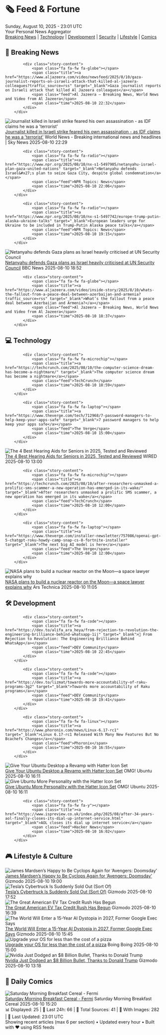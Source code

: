 <!-- Processing 54 RSS feeds at 2025-08-10 23:01:39 UTC -->
<!-- Processing: XKCD -->
<!-- Processing: Saturday Morning Breakfast Cereal -->
<!-- Processing: Dilbert -->
<!-- Processing: Cyanide & Happiness -->
<!-- Processing: Al Jazeera Breaking News -->
<!-- Processing: NPR News -->
<!-- Processing: CBC News -->
<!-- Error processing https://rss.cbc.ca/lineup/topstories.xml: The read operation timed out -->
<!-- Processing: Reuters Top News -->
<!-- Processing: NBC News Breaking -->
<!-- Processing: Guardian World News -->
<!-- Processing: Sky News World -->
<!-- Processing: Ars Technica -->
<!-- Processing: Lobsters Python -->
<!-- Processing: Dev.to -->
<!-- Processing: StackOverflow Blog -->
<!-- Processing: It's FOSS -->
<!-- Processing: OMG! Ubuntu -->
<!-- Processing: DistroWatch -->
<!-- Processing: Ubuntu Blog -->
<!-- Processing: GitHub Blog -->
<!-- Processing: DZone -->
<!-- Processing: Martin Fowler -->
<!-- Processing: The Pragmatic Engineer -->
<!-- Processing: Krebs on Security -->
<!-- Generated 4 new posts out of 24 feeds processed -->
<div class="newspaper-header">
    <h1 class="newspaper-title">🗞️ Feed & Fortune</h1>
    <div class="newspaper-date">Sunday, August 10, 2025 - 23:01 UTC</div>
    <div class="newspaper-subtitle">Your Personal News Aggregator</div>
</div>

<div class="newspaper-nav">
    <a href="#breaking">Breaking News</a> |
    <a href="#tech">Technology</a> |
    <a href="#dev">Development</a> |
    <a href="#security">Security</a> |
    <a href="#lifestyle">Lifestyle</a> |
    <a href="#webcomics">Comics</a>
</div>

<div class="news-section breaking-news" id="breaking">
<h2 class="section-header">🚨 Breaking News</h2>
<div class="stories-container">
<div class="story">
            
            <div class="story-content">
                <span class="fa fa-fw fa-globe"></span>
                <span class="title"><a href="https://www.aljazeera.com/video/newsfeed/2025/8/10/gaza-journalist-reports-on-israeli-attack-that-killed-al-jazeera-colleagues?traffic_source=rss" target="_blank">Gaza journalist reports on Israeli attack that killed Al Jazeera colleagues</a></span>
                <span class="feed">Al Jazeera – Breaking News, World News and Video from Al Jazeera</span>
                <span class="time">2025-08-10 22:32</span>
            </div>
        </div>
<div class="story">
            <img src="https://e3.365dm.com/25/08/1920x1080/skynews-sharif-gaza_6987707.jpg?20250810221948" alt="Journalist killed in Israeli strike feared his own assassination - as IDF claims he was a &#x27;terrorist&#x27;" class="story-image" loading="lazy" onerror="this.style.display='none'">
            <div class="story-content">
                <span class="fa fa-fw fa-satellite"></span>
                <span class="title"><a href="https://news.sky.com/story/journalist-killed-in-israeli-strike-feared-his-own-assassination-as-idf-claims-he-was-a-terrorist-13409945" target="_blank">Journalist killed in Israeli strike feared his own assassination - as IDF claims he was a &#x27;terrorist&#x27;</a></span>
                <span class="feed">World News - Breaking international news and headlines | Sky News</span>
                <span class="time">2025-08-10 22:29</span>
            </div>
        </div>
<div class="story">
            
            <div class="story-content">
                <span class="fa fa-fw fa-radio"></span>
                <span class="title"><a href="https://www.npr.org/2025/08/10/nx-s1-5497905/netanyahu-israel-plan-gaza-united-nations" target="_blank">Netanyahu defends Israel&#x27;s plan to seize Gaza City, despite global condemnation</a></span>
                <span class="feed">NPR Topics: News</span>
                <span class="time">2025-08-10 22:06</span>
            </div>
        </div>
<div class="story">
            
            <div class="story-content">
                <span class="fa fa-fw fa-radio"></span>
                <span class="title"><a href="https://www.npr.org/2025/08/10/nx-s1-5497742/europe-trump-putin-alaska-ukraine-talks" target="_blank">European leaders urge for Ukraine to be included in Trump-Putin Alaska peace talks</a></span>
                <span class="feed">NPR Topics: News</span>
                <span class="time">2025-08-10 19:15</span>
            </div>
        </div>
<div class="story">
            <img src="https://ichef.bbci.co.uk/ace/standard/240/cpsprodpb/29e6/live/113a9b60-75fb-11f0-a447-5383befe7bd7.jpg" alt="Netanyahu defends Gaza plans as Israel heavily criticised at UN Security Council" class="story-image" loading="lazy" onerror="this.style.display='none'">
            <div class="story-content">
                <span class="fa fa-fw fa-earth-americas"></span>
                <span class="title"><a href="https://www.bbc.com/news/articles/c5yll33v9gwo?at_medium=RSS&at_campaign=rss" target="_blank">Netanyahu defends Gaza plans as Israel heavily criticised at UN Security Council</a></span>
                <span class="feed">BBC News</span>
                <span class="time">2025-08-10 18:52</span>
            </div>
        </div>
<div class="story">
            
            <div class="story-content">
                <span class="fa fa-fw fa-globe"></span>
                <span class="title"><a href="https://www.aljazeera.com/video/inside-story/2025/8/10/whats-the-fallout-from-a-peace-deal-between-azerbaijan-and-armenia?traffic_source=rss" target="_blank">What’s the fallout from a peace deal between Azerbaijan and Armenia?</a></span>
                <span class="feed">Al Jazeera – Breaking News, World News and Video from Al Jazeera</span>
                <span class="time">2025-08-10 18:37</span>
            </div>
        </div>
</div>
</div>
<div class="news-section tech-news" id="tech">
<h2 class="section-header">💻 Technology</h2>
<div class="stories-container">
<div class="story">
            
            <div class="story-content">
                <span class="fa fa-fw fa-microchip"></span>
                <span class="title"><a href="https://techcrunch.com/2025/08/10/the-computer-science-dream-has-become-a-nightmare/" target="_blank">The computer science dream has become a nightmare</a></span>
                <span class="feed">TechCrunch</span>
                <span class="time">2025-08-10 18:59</span>
            </div>
        </div>
<div class="story">
            
            <div class="story-content">
                <span class="fa fa-fw fa-laptop"></span>
                <span class="title"><a href="https://www.theverge.com/tech/712968/7-password-managers-to-help-keep-your-apps-safe" target="_blank">7 password managers to help keep your apps safe</a></span>
                <span class="feed">The Verge</span>
                <span class="time">2025-08-10 15:00</span>
            </div>
        </div>
<div class="story">
            <img src="https://media.wired.com/photos/6897f641b74b028bc80928c8/master/pass/The%20Best%20Hearing%20Aids%20for%20Seniors.png" alt="The 4 Best Hearing Aids for Seniors in 2025, Tested and Reviewed" class="story-image" loading="lazy" onerror="this.style.display='none'">
            <div class="story-content">
                <span class="fa fa-fw fa-bolt"></span>
                <span class="title"><a href="https://www.wired.com/gallery/best-hearing-aids-for-seniors/" target="_blank">The 4 Best Hearing Aids for Seniors in 2025, Tested and Reviewed</a></span>
                <span class="feed">WIRED</span>
                <span class="time">2025-08-10 13:00</span>
            </div>
        </div>
<div class="story">
            
            <div class="story-content">
                <span class="fa fa-fw fa-microchip"></span>
                <span class="title"><a href="https://techcrunch.com/2025/08/10/after-researchers-unmasked-a-prolific-sms-scammer-a-new-operation-has-emerged-in-its-wake/" target="_blank">After researchers unmasked a prolific SMS scammer, a new operation has emerged in its wake</a></span>
                <span class="feed">TechCrunch</span>
                <span class="time">2025-08-10 12:00</span>
            </div>
        </div>
<div class="story">
            
            <div class="story-content">
                <span class="fa fa-fw fa-laptop"></span>
                <span class="title"><a href="https://www.theverge.com/installer-newsletter/757086/openai-gpt-5-chatgpt-roku-howdy-camp-snap-cs-8-fortnite-installer" target="_blank">The next big AI model is here</a></span>
                <span class="feed">The Verge</span>
                <span class="time">2025-08-10 12:00</span>
            </div>
        </div>
<div class="story">
            <img src="https://cdn.arstechnica.net/wp-content/uploads/2016/05/mmoonfarside-500x500.jpg" alt="NASA plans to build a nuclear reactor on the Moon—a space lawyer explains why" class="story-image" loading="lazy" onerror="this.style.display='none'">
            <div class="story-content">
                <span class="fa fa-fw fa-cog"></span>
                <span class="title"><a href="https://arstechnica.com/space/2025/08/nasa-plans-to-build-a-nuclear-reactor-on-the-moon-a-space-lawyer-explains-why/" target="_blank">NASA plans to build a nuclear reactor on the Moon—a space lawyer explains why</a></span>
                <span class="feed">Ars Technica</span>
                <span class="time">2025-08-10 11:05</span>
            </div>
        </div>
</div>
</div>
<div class="news-section dev-news" id="dev">
<h2 class="section-header">🛠️ Development</h2>
<div class="stories-container">
<div class="story">
            
            <div class="story-content">
                <span class="fa fa-fw fa-code"></span>
                <span class="title"><a href="https://dev.to/alifa_ara_heya/from-rejection-to-revolution-the-engineering-brilliance-behind-whatsapp-1ij" target="_blank">💬 From Rejection to Revolution: The Engineering Brilliance Behind WhatsApp</a></span>
                <span class="feed">DEV Community</span>
                <span class="time">2025-08-10 22:45</span>
            </div>
        </div>
<div class="story">
            
            <div class="story-content">
                <span class="fa fa-fw fa-code"></span>
                <span class="title"><a href="https://dev.to/lizmat/towards-more-accountability-of-raku-programs-3g2" target="_blank">Towards more accountability of Raku programs</a></span>
                <span class="feed">DEV Community</span>
                <span class="time">2025-08-10 19:41</span>
            </div>
        </div>
<div class="story">
            
            <div class="story-content">
                <span class="fa fa-fw fa-linux"></span>
                <span class="title"><a href="https://www.phoronix.com/news/Linux-6.17-rc1" target="_blank">Linux 6.17-rc1 Released With Many New Features But No Bcachefs Changes</a></span>
                <span class="feed">Phoronix</span>
                <span class="time">2025-08-10 16:55</span>
            </div>
        </div>
<div class="story">
            <img src="https://i0.wp.com/www.omgubuntu.co.uk/wp-content/uploads/2025/08/Hatter-overview.jpg?resize=406%2C232&amp;ssl=1" alt="Give Your Ubuntu Desktop a Revamp with Hatter Icon Set" class="story-image" loading="lazy" onerror="this.style.display='none'">
            <div class="story-content">
                <span class="fa fa-fw fa-ubuntu"></span>
                <span class="title"><a href="https://www.omgubuntu.co.uk/2025/08/try-hatter-icon-theme-for-linux" target="_blank">Give Your Ubuntu Desktop a Revamp with Hatter Icon Set</a></span>
                <span class="feed">OMG! Ubuntu</span>
                <span class="time">2025-08-10 16:11</span>
            </div>
        </div>
<div class="story">
            <img src="https://i0.wp.com/www.omgubuntu.co.uk/wp-content/uploads/2025/08/Hatter-overview.jpg?resize=406%2C232&amp;ssl=1" alt="Give Ubuntu More Personality with the Hatter Icon Set" class="story-image" loading="lazy" onerror="this.style.display='none'">
            <div class="story-content">
                <span class="fa fa-fw fa-ubuntu"></span>
                <span class="title"><a href="https://www.omgubuntu.co.uk/2025/08/try-hatter-icon-theme-for-linux" target="_blank">Give Ubuntu More Personality with the Hatter Icon Set</a></span>
                <span class="feed">OMG! Ubuntu</span>
                <span class="time">2025-08-10 16:11</span>
            </div>
        </div>
<div class="story">
            
            <div class="story-content">
                <span class="fa fa-fw fa-y"></span>
                <span class="title"><a href="https://www.ispreview.co.uk/index.php/2025/08/after-34-years-aol-finally-closes-its-dial-up-internet-service.html" target="_blank">AOL closes its dial up internet service</a></span>
                <span class="feed">Hacker News</span>
                <span class="time">2025-08-10 16:02</span>
            </div>
        </div>
</div>
</div>
<div class="news-section lifestyle-news" id="lifestyle">
<h2 class="section-header">🎮 Lifestyle & Culture</h2>
<div class="stories-container">
<div class="story">
            <img src="https://gizmodo.com/app/uploads/2025/08/cyclops-xmen.jpg" alt="James Mardsen’s Happy to Be Cyclops Again for ‘Avengers: Doomsday’" class="story-image" loading="lazy" onerror="this.style.display='none'">
            <div class="story-content">
                <span class="fa fa-fw fa-computer"></span>
                <span class="title"><a href="https://gizmodo.com/james-mardsens-happy-to-be-cyclops-again-for-avengers-doomsday-2000641139" target="_blank">James Mardsen’s Happy to Be Cyclops Again for ‘Avengers: Doomsday’</a></span>
                <span class="feed">Gizmodo</span>
                <span class="time">2025-08-10 19:00</span>
            </div>
        </div>
<div class="story">
            <img src="https://gizmodo.com/app/uploads/2024/08/A-Tesla-Cybertruck-on-a-road.jpg" alt="Tesla’s Cybertruck Is Suddenly Sold Out (Sort Of)" class="story-image" loading="lazy" onerror="this.style.display='none'">
            <div class="story-content">
                <span class="fa fa-fw fa-computer"></span>
                <span class="title"><a href="https://gizmodo.com/teslas-cybertruck-is-suddenly-sold-out-sort-of-2000641210" target="_blank">Tesla’s Cybertruck Is Suddenly Sold Out (Sort Of)</a></span>
                <span class="feed">Gizmodo</span>
                <span class="time">2025-08-10 17:52</span>
            </div>
        </div>
<div class="story">
            <img src="https://gizmodo.com/app/uploads/2025/01/GettyImages-1531040160.jpg" alt="The Great American EV Tax Credit Rush Has Begun" class="story-image" loading="lazy" onerror="this.style.display='none'">
            <div class="story-content">
                <span class="fa fa-fw fa-computer"></span>
                <span class="title"><a href="https://gizmodo.com/the-great-american-ev-tax-credit-rush-has-begun-2000641202" target="_blank">The Great American EV Tax Credit Rush Has Begun</a></span>
                <span class="feed">Gizmodo</span>
                <span class="time">2025-08-10 16:39</span>
            </div>
        </div>
<div class="story">
            <img src="https://gizmodo.com/app/uploads/2025/04/GettyImages-2211560521.jpg" alt="The World Will Enter a 15-Year AI Dystopia in 2027, Former Google Exec Says" class="story-image" loading="lazy" onerror="this.style.display='none'">
            <div class="story-content">
                <span class="fa fa-fw fa-computer"></span>
                <span class="title"><a href="https://gizmodo.com/the-world-will-enter-a-15-year-ai-dystopia-in-2027-former-google-exec-says-2000641195" target="_blank">The World Will Enter a 15-Year AI Dystopia in 2027, Former Google Exec Says</a></span>
                <span class="feed">Gizmodo</span>
                <span class="time">2025-08-10 15:45</span>
            </div>
        </div>
<div class="story">
            <img src="https://i0.wp.com/boingboing.net/wp-content/uploads/2025/08/Microsoft-Windows-11-Pro-1.jpg?fit=1200%2C901&amp;quality=60&amp;ssl=1" alt="Upgrade your OS for less than the cost of a pizza" class="story-image" loading="lazy" onerror="this.style.display='none'">
            <div class="story-content">
                <span class="fa fa-fw fa-arrow-right"></span>
                <span class="title"><a href="https://boingboing.net/2025/08/10/upgrade-your-os-for-less-than-the-cost-of-a-pizza.html" target="_blank">Upgrade your OS for less than the cost of a pizza</a></span>
                <span class="feed">Boing Boing</span>
                <span class="time">2025-08-10 15:00</span>
            </div>
        </div>
<div class="story">
            <img src="https://gizmodo.com/app/uploads/2025/01/Nvidia-CEO-Jensen-Huang-RTX-50-Series-GPU-1.jpg" alt="Nvidia Just Dodged an $8 Billion Bullet, Thanks to Donald Trump" class="story-image" loading="lazy" onerror="this.style.display='none'">
            <div class="story-content">
                <span class="fa fa-fw fa-computer"></span>
                <span class="title"><a href="https://gizmodo.com/nvidia-just-dodged-an-8-billion-bullet-thanks-to-donald-trump-2000641188" target="_blank">Nvidia Just Dodged an $8 Billion Bullet, Thanks to Donald Trump</a></span>
                <span class="feed">Gizmodo</span>
                <span class="time">2025-08-10 13:18</span>
            </div>
        </div>
</div>
</div>
<div class="news-section webcomics-section" id="webcomics">
<h2 class="section-header">🎨 Daily Comics</h2>
<div class="stories-container">
<div class="story">
            <img src="https://www.smbc-comics.com/comics/1754597272-20250810.png" alt="Saturday Morning Breakfast Cereal - Fermi" class="story-image" loading="lazy" onerror="this.style.display='none'">
            <div class="story-content">
                <span class="fa fa-fw fa-smile"></span>
                <span class="title"><a href="https://www.smbc-comics.com/comic/fermi" target="_blank">Saturday Morning Breakfast Cereal - Fermi</a></span>
                <span class="feed">Saturday Morning Breakfast Cereal</span>
                <span class="time">2025-08-10 15:20</span>
            </div>
        </div>
</div>
</div>

<div class="newspaper-footer">
    <div class="stats">
        📊 Displayed: 25 | 📅 Last 24h: 66 | 📡 Total Sources: 41 | 📸 With Images: 282 |
        🔄 Last Updated: 23:01 UTC
    </div>
    <div class="footer-note">
        Showing recent articles (max 6 per section) • Updated every hour • Built with ❤️ using RSS feeds
    </div>
</div>
